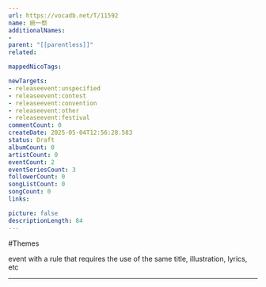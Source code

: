 ```yaml
---
url: https://vocadb.net/T/11592
name: 統一祭
additionalNames: 
- 
parent: "[[parentless]]"
related:

mappedNicoTags:

newTargets:
- releaseevent:unspecified
- releaseevent:contest
- releaseevent:convention
- releaseevent:other
- releaseevent:festival
commentCount: 0
createDate: 2025-05-04T12:56:28.583
status: Draft
albumCount: 0
artistCount: 0
eventCount: 2
eventSeriesCount: 3
followerCount: 0
songListCount: 0
songCount: 0
links: 

picture: false
descriptionLength: 84
---
```


#Themes

event with a rule that requires the use of the same title, illustration, lyrics, etc

---

